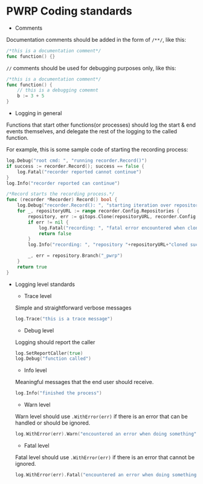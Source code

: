 # PWRP Coding standards

- Comments

Documentation comments should be added in the form of `/**/`, like this:

```go
/*this is a documentation comment*/
func function() {}
```

`//` comments should be used for debugging purposes only, like this:

```go
/*this is a documentation comment*/
func function() {
    // this is a debugging comemnt
    b := 3 + 5
}
```

- Logging in general

Functions that start other functions(or processes) should log the start & end events themselves, and delegate the rest of the logging to the called function.

For example, this is some sample code of starting the recording process:

```go
log.Debug("root cmd: ", "running recorder.Record()")
if success := recorder.Record(); success == false {
    log.Fatal("recorder reported cannot continue")
}
log.Info("recorder reported can continue")
```

```go
/*Record starts the recording process.*/
func (recorder *Recorder) Record() bool {
    log.Debug("recorder.Record(): ", "starting iteration over repository list")
    for _, repositoryURL := range recorder.Config.Repositories {
        repository, err := gitops.Clone(repositoryURL, recorder.Config.StoragePath)
        if err != nil {
            log.Fatal("recording: ", "fatal error encountered when cloning - ", err)
            return false
        }
        log.Info("recording: ", "repository "+repositoryURL+"cloned successfully")

        _, err = repository.Branch("_pwrp")
    }
    return true
}
```

- Logging level standards

    - Trace level
    
    Simple and straightforward verbose messages
    
    ```go
    log.Trace("this is a trace message")
    ```
    
    - Debug level
    
    Logging should report the caller
    
    ```go
    log.SetReportCaller(true)
    log.Debug("function called")
    ```
    
    - Info level
    
    Meaningful messages that the end user should receive.
    
    ```go
    log.Info("finished the process")
    ```
    
    - Warn level
    
    Warn level should use `.WithError(err)` if there is an error that can be handled or should be ignored.
    
    ```go
    log.WithError(err).Warn("encountered an error when doing something")
    ```
    
    - Fatal level
        
    Fatal level should use `.WithError(err)` if there is an error that cannot be ignored.
        
    ```go
    log.WithError(err).Fatal("encountered an error when doing something")
    ```
    